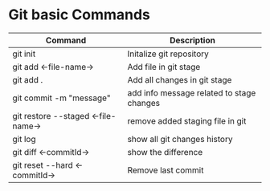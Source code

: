 # Git basic Commands

| Command     | Description|
|-------------|------------|
| git init    | Initalize git repository     |
| git add <-file-name->  | Add file in git stage     |
| git add . | Add all changes in git stage |
| git commit -m "message" | add info message related to stage changes |
| git restore --staged <-file-name-> | remove added staging file in git |
| git log | show all git changes history |
| git diff <-commitId-> | show the difference |
| git reset --hard <-commitId-> | Remove last commit |
